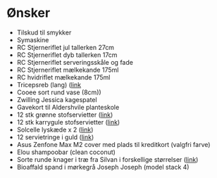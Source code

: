 # Ønsker

- Tilskud til smykker
- Symaskine
- RC Stjerneriflet jul tallerken 27cm
- RC Stjerneriflet dyb tallerken 17cm
- RC Stjerneriflet serveringsskåle og fade
- RC Stjerneriflet mælkekande 175ml
- RC hvidriflet mælkekande 175ml
- Tricepsreb (lang) ([link](https://www.bodystore.dk/triceps-rope-long-100-cm/1089-111.html)
- Cooee sort rund vase (8cm))
- Zwilling Jessica kagespatel
- Gavekort til Aldershvile planteskole
- 12 stk grønne stofservietter ([link](https://salling.dk/bolig/koekken/koekkentekstiler/duge-servietter/sodahl-tiles-stofserviet-forest-green-4-stk/p-451433/))
- 12 stk karrygule stofservietter ([link](https://den-blaa-doer.dk/products/kopi-af-4-stk-stof-servietter-100-bomuld-farve-saara-red-ochre))
- Solcelle lyskæde x 2 ([link](https://www.capida.dk/solar-garland-udendors-led-lyskaede-med-solceller-10-lyspaerer-5-5-m))
- 12 servietringe i guld ([link](https://dnk.grandado.com/products/6-stk-parti-jule-fawn-servietring-guld-solv-servietring-metal-servietspaende-egnet-til-bryllupsfest-forsyninger))
- Asus Zenfone Max M2 cover med plads til kreditkort (valgfri farve)
- Elou shampoobar (clean coconut)
- Sorte runde knager i træ fra Silvan i forskellige størrelser ([link](https://www.silvan.dk/home-it-traeknop-sort-90-mm))
- Bioaffald spand i mørkegrå Joseph Joseph (model stack 4)